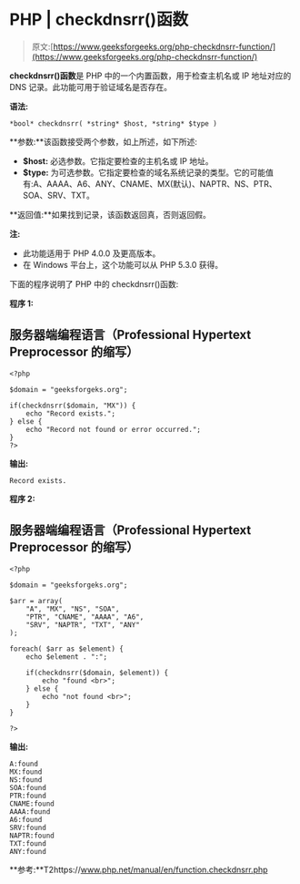 # PHP | checkdnsrr()函数

> 原文:[https://www.geeksforgeeks.org/php-checkdnsrr-function/](https://www.geeksforgeeks.org/php-checkdnsrr-function/)

**checkdnsrr()函数**是 PHP 中的一个内置函数，用于检查主机名或 IP 地址对应的 DNS 记录。此功能可用于验证域名是否存在。

**语法:**

```
*bool* checkdnsrr( *string* $host, *string* $type )
```

**参数:**该函数接受两个参数，如上所述，如下所述:

*   **$host:** 必选参数。它指定要检查的主机名或 IP 地址。
*   **$type:** 为可选参数。它指定要检查的域名系统记录的类型。它的可能值有:A、AAAA、A6、ANY、CNAME、MX(默认)、NAPTR、NS、PTR、SOA、SRV、TXT。

**返回值:**如果找到记录，该函数返回真，否则返回假。

**注:**

*   此功能适用于 PHP 4.0.0 及更高版本。
*   在 Windows 平台上，这个功能可以从 PHP 5.3.0 获得。

下面的程序说明了 PHP 中的 checkdnsrr()函数:

**程序 1:**

## 服务器端编程语言（Professional Hypertext Preprocessor 的缩写）

```
<?php

$domain = "geeksforgeks.org";

if(checkdnsrr($domain, "MX")) {
    echo "Record exists.";
} else {
    echo "Record not found or error occurred.";
}
?>
```

**输出:**

```
Record exists.
```

**程序 2:**

## 服务器端编程语言（Professional Hypertext Preprocessor 的缩写）

```
<?php

$domain = "geeksforgeks.org";

$arr = array(
    "A", "MX", "NS", "SOA",
    "PTR", "CNAME", "AAAA", "A6",
    "SRV", "NAPTR", "TXT", "ANY"
);

foreach( $arr as $element) {
    echo $element . ":";

    if(checkdnsrr($domain, $element)) {
        echo "found <br>";
    } else {
        echo "not found <br>";
    }
}

?>
```

**输出:**

```
A:found
MX:found
NS:found
SOA:found
PTR:found
CNAME:found
AAAA:found
A6:found
SRV:found
NAPTR:found
TXT:found
ANY:found
```

**参考:**T2https://www.php.net/manual/en/function.checkdnsrr.php